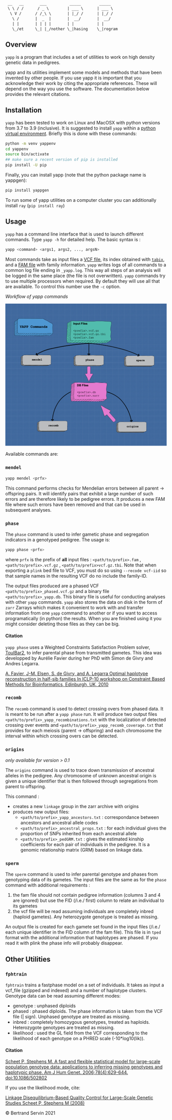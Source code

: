 ```
 __   __       ___          _____        _____ 
 \ \ / /      / _ \        | ___ \      | ___ \
  \ V /      / /_\ \       | |_/ /      | |_/ /
   \ /       |  _  |       |  __/       |  __/ 
   | |       | | | |       | |          | |    
   \_/et     \_| |_/nother \_|hasing    \_|rogram    

```

## Overview

`yapp` is a program that includes a set of utilities to work on high
density genetic data in pedigrees.

yapp and its utilities implement some models and methods that have been
invented by other people. If you use yapp it is important that you
acknowledge their work by citing the appropriate
references. These will depend on the way you use the software. The
documentation below provides the relevant citations.

## Installation

`yapp` has been tested to work on Linux and MacOSX with python
versions from 3.7 to 3.9 (inclusive).  It is suggested to install `yapp` within a
[python virtual
environment](https://docs.python.org/3/tutorial/venv.html).
Briefly this is done with these commands:

```bash
python -m venv yappenv
cd yappenv
source bin/activate
## make sure a recent version of pip is installed
pip install -U pip
```

Finally, you can install yapp (note that the python package name is yappgen):
           
```bash
pip install yappgen
```

<!---
Or use the latest development version:
         
```bash
git clone git@forgemia.inra.fr:bertrand.servin/yapp.git
cd yapp
pip install .
```
--->

To run some of yapp utilities on a computer cluster you can additionally install `ray` (`pip install ray`)

## Usage

`yapp` has a command line interface that is used to launch different
commands. Type `yapp -h` for detailed help. The basic syntax is :

```bash
yapp <command> <args1, args2, ..., argsN>
```
Most commands take as input files a [VCF file](http://samtools.github.io/hts-specs/VCFv4.2.pdf), its
index obtained with [`tabix`](http://www.htslib.org/doc/tabix.html), and a [FAM
file](https://www.cog-genomics.org/plink/1.9/formats#fam) with family
information. `yapp` writes logs of all commands to a common log file ending in `_yapp.log`. 
This way all steps of an analysis will be logged in the same place (the file is not overwritten).
`yapp` commands try to use multiple processors when required. By default they will use all that are 
available. To control this number use the `-c` option. 

*Workflow of yapp commands*

![Yapp workflkow](img/yapp-flowchart.png)

Available commands are:

### `mendel`

```bash
yapp mendel <prfx>
```

This command performs checks for Mendelian errors between all parent -> offspring pairs. 
It will identify pairs that exhibit a large number of such errors and are therefore 
likely to be pedigree errors. It produces a new FAM file where such errors have been
removed and that can be used in subsequent analyses.

### `phase`

The `phase` command is used to infer gametic phase and segregation
indicators in a genotyped pedigree. The usage is:

```bash
yapp phase <prfx>
```

where `prfx` is the prefix of **all** input files :
`<path/to/prefix>.fam` , `<path/to/prefix>.vcf.gz` ,
`<path/to/prefix>vcf.gz.tbi`. Note that when exporting a `plink` bed
file to VCF, you must do so using `--recode vcf-iid` so that sample
names in the resulting VCF do no include the family-ID.

The output files produced are a phased VCF `<path/to/prefix>_phased.vcf.gz` and a
binary file `<path/to/prefix>_yapp.db`. This binary file is useful
for conducting analyses with other `yapp` commands. `yapp` also stores
the data on disk in the form of `zarr` Zarrays which makes it
convenient to work with and transfer information from one `yapp`
command to another or if you want to access programatically (in
python) the results. When you are finished using it you might consider
deleting those files as they can be big. 

#### Citation
`yapp phase` uses a Weighted Constraints Satisfaction Problem solver,
[ToulBar2](https://miat.inrae.fr/toulbar2/), to infer parental phase
from transmitted gametes. This idea was developped by Aurélie Favier
during her PhD with Simon de Givry and Andres Legarra.

<!-- [Favier, Aurélie (2011). Décompositions fonctionnelles et -->
<!-- structurelles dans les modèles graphiques probabilistes appliquées à -->
<!-- la reconstruction d'haplotypes.](http://thesesups.ups-tlse.fr/1527/) -->

[A. Favier, J-M. Elsen, S. de Givry, and A. Legarra
Optimal haplotype reconstruction in half-sib families
In ICLP-10 workshop on Constraint Based Methods for Bioinformatics,
Edinburgh, UK, 2010 ](https://miat.inrae.fr/degivry/Favier10a.pdf)

### `recomb`

The `recomb` command is used to detect crossing overs from phased
data. It is meant to be run after a `yapp phase` run. It will produce
two output files `<path/to/prefix>_yapp_recombinations.txt` with the
localization of detected crossing over events and
`<path/to/prefix>_yapp_recomb_coverage.txt` that provides for each
meiosis (parent -> offspring) and each chromosome the interval within
which crossing overs can be detected.

### `origins`

*only available for version > 0.1*

The `origins` command is used to trace down transmission of ancestral
alleles in the pedigree. Any chromosome of unknown ancestral origin is
given a unique identifier that is then followed through segregations
from parent to offspring.

This command :

- creates a new `linkage` group in the zarr archive with origins
- produces new output files:
    - `<path/to/prefix>_yapp_ancestors.txt` : correspondance between ancestors
       and ancestral allele codes
    - `<path/to/prefix>_ancestral_props.txt` : for each individual gives the
      proportion of SNPs inherited from each ancestral allele
    - `<path/to/prefix>_pedGRM.txt` : gives the estimated kinship coefficients
      for each pair of individuals in the pedigree. It is a genomic
      relationship matrix (GRM) based on linkage data.

### `sperm`

The `sperm` command is used to infer parental genotype and phases from
genotyping data of its gametes. The input files are the same as for
the `phase` command with additional requirements : 
1. the fam file should not contain pedigree information (columns 3 and
   4 are ignored) but use the FID (/i.e./ first) column to relate an
   individual to its gametes
2. the vcf file will be read assuming individuals are completely
   inbred (haploid gametes). Any heterozygote genotype is treated as
   missing. 

An output file is created for each gamete set found in the input files
(/i.e./ each unique identifier in the FID column of the fam
file). This file is in `tped` format with the additional information that
haplotypes are phased. If you read it with plink the phase info will
probably disappear. 

## Other Utilities

### `fphtrain`

`fphtrain` trains a fastphase model on a set of individuals. It takes
as input a vcf_file (gzipped and indexed) and a number of haplotype
clusters. Genotype data can be read assuming different modes:

- genotype : unphased diploids
- phased : phased diploids. The phase information is taken from the
  VCF file (| sign). Unphased genotype are treated as missing.
- inbred : completely homozygous genotypes, treated as
  haploids. Heterozygote genotypes are treated as missing.
- likelihood : used the GL field from the VCF corresponding to the
  likelihood of each genotype on a PHRED scale (-10*log10(lik)).
  
#### Citation

[Scheet P, Stephens M. A fast and flexible statistical model for
large-scale population genotype data: applications to inferring
missing genotypes and haplotypic phase. Am J Hum
Genet. 2006;78(4):629-644. doi:10.1086/502802](https://www.ncbi.nlm.nih.gov/pmc/articles/PMC1424677/)

If you use the likelihood mode, cite:

[Linkage Disequilibrium-Based Quality Control for Large-Scale Genetic
Studies Scheet P, Stephens M (2008)](https://doi.org/10.1371/journal.pgen.1000147)

© Bertrand Servin 2021

